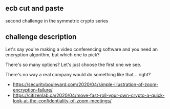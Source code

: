 ecb cut and paste
---

second challenge in the symmetric crypto series

challenge description
---

Let's say you're making a video conferencing software and you need an encryption algorithm, but which one to pick?

There's so many options? Let's just choose the first one we see.

There's no way a real company would do something like that... right?

- https://securityboulevard.com/2020/04/simple-illustration-of-zoom-encryption-failure/
- https://citizenlab.ca/2020/04/move-fast-roll-your-own-crypto-a-quick-look-at-the-confidentiality-of-zoom-meetings/